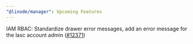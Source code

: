 ```yaml
---
"@linode/manager": Upcoming Features
---
```


IAM RBAC: Standardize drawer error messages, add an error message for the lasc account admin ([#12371](https://github.com/linode/manager/pull/12371))
